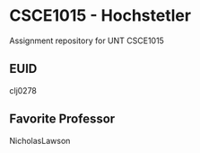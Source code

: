 # CSCE1015 - Hochstetler
Assignment repository for UNT CSCE1015
## EUID
clj0278
## Favorite Professor
NicholasLawson
